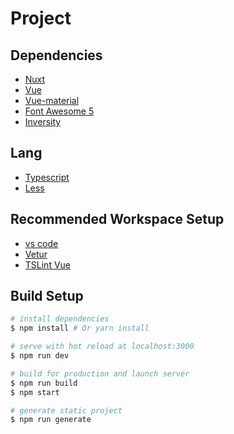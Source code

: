 # Project 

## Dependencies
* [Nuxt](https://nuxtjs.org)
* [Vue](https://vuejs.org)
* [Vue-material](https://vuematerial.io)
* [Font Awesome 5](https://fontawesome.com)
* [Inversity](http://inversify.io/)

## Lang
* [Typescript](https://www.typescriptlang.org/)
* [Less](http://lesscss.org/)

## Recommended Workspace Setup
* [vs code](https://code.visualstudio.com/)
* [Vetur](https://vuejs.github.io/vetur)
* [TSLint Vue](https://marketplace.visualstudio.com/items?itemName=prograhammer.tslint-vue)

## Build Setup

``` bash
# install dependencies
$ npm install # Or yarn install

# serve with hot reload at localhost:3000
$ npm run dev

# build for production and launch server
$ npm run build
$ npm start

# generate static project
$ npm run generate
```

